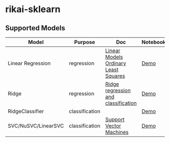 # rikai-sklearn
## Supported Models
| Model | Purpose | Doc | Notebooks |
|-------|---------|-----|-----------|
| Linear Regression | regression | [Linear Models Ordinary Least Squares](https://scikit-learn.org/1.1/modules/linear_model.html#ordinary-least-squares)        | [Demo](notebooks/LinearRegression.ipynb) |
| Ridge | regression | [Ridge regression and classification](https://scikit-learn.org/1.1/modules/linear_model.html#ridge-regression-and-classification) | [Demo](notebooks/1.1.2%20Ridge.ipynb) |
| RidgeClassifier | classification | | [Demo](notebooks/1.1.2.2%20RidgeClassifier.ipynb) |
| SVC/NuSVC/LinearSVC | classification | [Support Vector Machines](https://scikit-learn.org/1.1/modules/svm.html) | [Demo](notebooks/1.4.1%20SVC.ipynb) |
